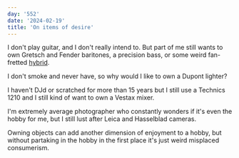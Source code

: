 ```yaml
---
day: '552'
date: '2024-02-19'
title: 'On items of desire'
---
```


I don't play guitar, and I don't really intend to. But part of me still wants to own Gretsch and Fender baritones, a precision bass, or some weird fan-fretted [hybrid](https://hybrid-guitars.com/).

I don't smoke and never have, so why would I like to own a Dupont lighter?

I haven't DJd or scratched for more than 15 years but I still use a Technics 1210 and I still kind of want to own a Vestax mixer.

I'm extremely average photographer who constantly wonders if it's even the hobby for me, but I still lust after Leica and Hasselblad cameras.

Owning objects can add another dimension of enjoyment to a hobby, but without partaking in the hobby in the first place it's just weird misplaced consumerism.
